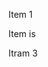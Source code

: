 <!-- Selamat Datang Ke Taik palat -->
<!-- Untuk nak pening Click sini Boss-->
Item 1 

Item is 

Itram 3
